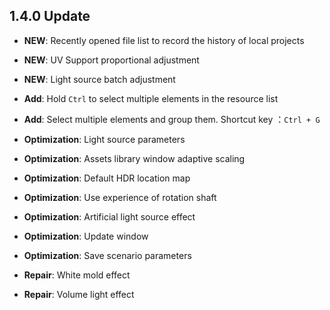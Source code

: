 ## 1.4.0 Update

- **NEW**: Recently opened file list to record the history of local projects
- **NEW**: UV Support proportional adjustment
- **NEW**: Light source batch adjustment

- **Add**: Hold `Ctrl` to select multiple elements in the resource list
- **Add**: Select multiple elements and group them. Shortcut key ：`Ctrl + G`

- **Optimization**: Light source parameters
- **Optimization**: Assets library window adaptive scaling
- **Optimization**: Default HDR location map
- **Optimization**: Use experience of rotation shaft
- **Optimization**: Artificial light source effect
- **Optimization**: Update window
- **Optimization**: Save scenario parameters

- **Repair**: White mold effect
- **Repair**: Volume light effect

